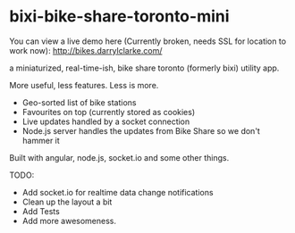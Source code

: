 bixi-bike-share-toronto-mini
============================

You can view a live demo here (Currently broken, needs SSL for location to work now): http://bikes.darrylclarke.com/

a miniaturized, real-time-ish, bike share toronto (formerly bixi) utility app.

More useful, less features. Less is more.

* Geo-sorted list of bike stations
* Favourites on top (currently stored as cookies)
* Live updates handled by a socket connection
* Node.js server handles the updates from Bike Share so we don't hammer it

Built with angular, node.js, socket.io and some other things.

TODO:
* Add socket.io for realtime data change notifications
* Clean up the layout a bit
* Add Tests
* Add more awesomeness.
